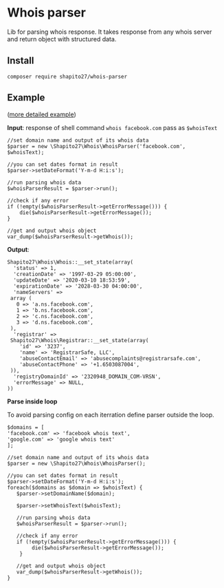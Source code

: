 # Whois parser
Lib for parsing whois response. 
It takes response from any whois server and return object with structured data.


## Install
```composer require shapito27/whois-parser```
## Example
([more detailed example](https://github.com/shapito27/whois/blob/main/tests/WhoisParserTest.php))

 **Input**: response of shell command ```whois facebook.com``` pass as ```$whoisText```
 ```
//set domain name and output of its whois data
$parser = new \Shapito27\Whois\WhoisParser('facebook.com', $whoisText);

//you can set dates format in result
$parser->setDateFormat('Y-m-d H:i:s');

//run parsing whois data
$whoisParserResult = $parser->run();

//check if any error
if (!empty($whoisParserResult->getErrorMessage())) {
     die($whoisParserResult->getErrorMessage());
 }

//get and output whois object 
var_dump($whoisParserResult->getWhois());
```

 **Output**:
 ```
Shapito27\Whois\Whois::__set_state(array(
   'status' => 1,
   'creationDate' => '1997-03-29 05:00:00',
   'updateDate' => '2020-03-10 18:53:59',
   'expirationDate' => '2028-03-30 04:00:00',
   'nameServers' => 
  array (
    0 => 'a.ns.facebook.com',
    1 => 'b.ns.facebook.com',
    2 => 'c.ns.facebook.com',
    3 => 'd.ns.facebook.com',
  ),
   'registrar' => 
  Shapito27\Whois\Registrar::__set_state(array(
     'id' => '3237',
     'name' => 'RegistrarSafe, LLC',
     'abuseContactEmail' => 'abusecomplaints@registrarsafe.com',
     'abuseContactPhone' => '+1.6503087004',
  )),
   'registryDomainId' => '2320948_DOMAIN_COM-VRSN',
   'errorMessage' => NULL,
))
```
**Parse inside loop**

To avoid parsing config on each iterration define parser outside the loop. 
 ```
$domains = [
'facebook.com' => 'facebook whois text',
 'google.com' => 'google whois text'
];

//set domain name and output of its whois data
$parser = new \Shapito27\Whois\WhoisParser();

//you can set dates format in result
$parser->setDateFormat('Y-m-d H:i:s');
foreach($domains as $domain => $whoisText) {
    $parser->setDomainName($domain);
    
    $parser->setWhoisText($whoisText);
    
    //run parsing whois data
    $whoisParserResult = $parser->run();
    
    //check if any error
    if (!empty($whoisParserResult->getErrorMessage())) {
         die($whoisParserResult->getErrorMessage());
     }
    
    //get and output whois object 
    var_dump($whoisParserResult->getWhois());
}
```